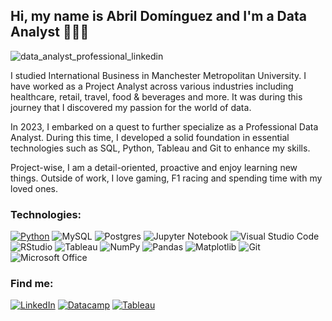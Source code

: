 ## **Hi, my name is Abril Domínguez and I'm a Data Analyst** 👋🕵️‍♂️ 

![data_analyst_professional_linkedin](https://github.com/AbrilDm14/AbrilDm14/assets/130613750/fecc20ad-f8b6-4d58-be2f-847e576ad9a9)


I studied International Business in Manchester Metropolitan University. I have worked as a Project Analyst across various industries including healthcare, retail, travel, food & beverages and more. It was during this journey that I discovered my passion for the world of data.    

In 2023, I embarked on a quest to further specialize as a Professional Data Analyst. During this time, I developed a solid foundation in essential technologies such as SQL, Python, Tableau and Git to enhance my skills.

Project-wise, I am a detail-oriented, proactive and enjoy learning new things.  Outside of work, I love gaming, F1 racing and spending time with my loved ones. 


### Technologies:

[![Python](https://img.shields.io/badge/Python-yellow?style=for-the-badge&logo=python&logoColor=white&labelColor=yellow)]()
![MySQL](https://img.shields.io/badge/mysql-green?style=for-the-badge&logo=mysql&logoColor=white&labelColor=green)
![Postgres](https://img.shields.io/badge/postgres-%23316192.svg?style=for-the-badge&logo=postgresql&logoColor=white&labelColor=%23316192.svg)
![Jupyter Notebook](https://img.shields.io/badge/jupyter-pink.svg?style=for-the-badge&logo=jupyter&logoColor=black&labelColor=pink)
![Visual Studio Code](https://img.shields.io/badge/Visual%20Studio%20Code-0078d7.svg?style=for-the-badge&logo=visual-studio-code&logoColor=white&labelColor=0078d7.svg)
![RStudio](https://img.shields.io/badge/RStudio-4285F4?style=for-the-badge&logo=rstudio&logoColor=white&labelColor=4285F4)
![Tableau](https://img.shields.io/badge/Tableau-aqua?style=for-the-badge&labelColor=aqua)
![NumPy](https://img.shields.io/badge/numpy-%23013243.svg?style=for-the-badge&logo=numpy&logoColor=white&labelColor=%23013243.svg)
![Pandas](https://img.shields.io/badge/pandas-%23150458.svg?style=for-the-badge&logo=pandas&logoColor=white&labelColor=%23150458.svg)
![Matplotlib](https://img.shields.io/badge/Matplotlib-purple?style=for-the-badge&logo=Matplotlib&logoColor=white&labelColor=101010)
![Git](https://img.shields.io/badge/git-%23F05033.svg?style=for-the-badge&logo=git&logoColor=white&labelColor=%23F05033.svg)
![Microsoft Office](https://img.shields.io/badge/Microsoft_Office-D83B01?style=for-the-badge&logo=microsoft-office&logoColor=white&labelColor=D83B01)


### Find me:
[![LinkedIn](https://img.shields.io/badge/linkedin-%230077B5.svg?style=for-the-badge&logo=linkedin&logoColor=white)](https://www.linkedin.com/in/karen-abril-dom%C3%ADnguez-montes/)
[![Datacamp](https://img.shields.io/badge/Datacamp-05192D?style=for-the-badge&logo=datacamp&logoColor=03E860)](https://www.datacamp.com/portfolio/aryll1493)
[![Tableau](https://img.shields.io/badge/Tableau-orange?style=for-the-badge&labelColor=orange)](https://public.tableau.com/app/profile/abril.dom.nguez)




<!---
AbrilDm14/AbrilDm14 is a ✨ special ✨ repository because its `README.md` (this file) appears on your GitHub profile.
You can click the Preview link to take a look at your changes.
--->
